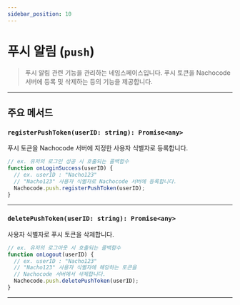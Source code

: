```yaml
---
sidebar_position: 10
---
```


# 푸시 알림 (`push`)

> 푸시 알림 관련 기능을 관리하는 네임스페이스입니다.
> 푸시 토큰을 Nachocode 서버에 등록 및 삭제하는 등의 기능을 제공합니다.

---

## 주요 메서드

### `registerPushToken(userID: string): Promise<any>`

푸시 토큰을 Nachocode 서버에 지정한 사용자 식별자로 등록합니다.

```javascript
// ex. 유저의 로그인 성공 시 호출되는 콜백함수
function onLoginSuccess(userID) {
  // ex. userID : "Nacho123"
  // "Nacho123" 사용자 식별자로 Nachocode 서버에 등록합니다.
  Nachocode.push.registerPushToken(userID);
}
```

---

### `deletePushToken(userID: string): Promise<any>`

사용자 식별자로 푸시 토큰을 삭제합니다.

```javascript
// ex. 유저의 로그아웃 시 호출되는 콜백함수
function onLogout(userID) {
  // ex. userID : "Nacho123"
  // "Nacho123" 사용자 식별자에 해당하는 토큰을
  // Nachocode 서버에서 삭제합니다.
  Nachocode.push.deletePushToken(userID);
}
```

---
